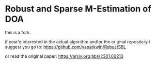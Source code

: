 # Robust and Sparse M-Estimation of DOA

this is a fork. 

if your'e interested in the actual algorithm and\or the original repository i suggest you go to:
https://github.com/ysparkwin/RobustSBL

or read the original paper:
https://arxiv.org/abs/2301.06213
